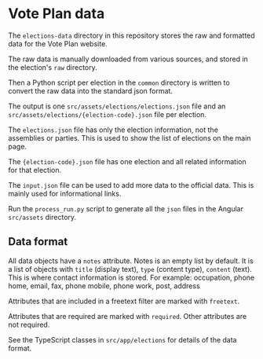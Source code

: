 # Vote Plan data

The `elections-data` directory in this repository stores the raw and formatted data for the Vote Plan website.

The raw data is manually downloaded from various sources, and stored in the election's `raw` directory.

Then a Python script per election in the `common` directory is written to convert the raw data into the standard json format.

The output is one `src/assets/elections/elections.json` file and an `src/assets/elections/{election-code}.json` file per election.

The `elections.json` file has only the election information, not the assemblies or parties.
This is used to show the list of elections on the main page.

The `{election-code}.json` file has one election and all related information for that election.

The `input.json` file can be used to add more data to the official data. This is mainly used for informational links. 

Run the `process_run.py` script to generate all the `json` files in the Angular `src/assets` directory. 


## Data format

All data objects have a `notes` attribute.
Notes is an empty list by default.
It is a list of objects with `title` (display text), `type` (content type), `content` (text).
This is where contact information is stored.
For example: occupation, phone home, email, fax, phone mobile, phone work, post, address

Attributes that are included in a freetext filter are marked with `freetext`.

Attributes that are required are marked with `required`. Other attributes are not required.

See the TypeScript classes in `src/app/elections` for details of the data format.
